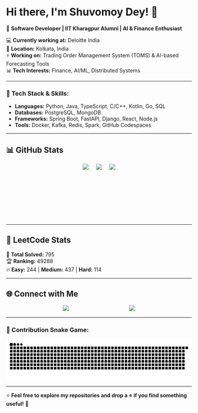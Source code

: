 # Hi there, I'm Shuvomoy Dey! 👋  

🚀 **Software Developer | IIT Kharagpur Alumni | AI & Finance Enthusiast**  

💻 **Currently working at:** Deloitte India  
📍 **Location:** Kolkata, India  
⚡ **Working on:** Trading Order Management System (TOMS) & AI-based Forecasting Tools  
📊 **Tech Interests:** Finance, AI/ML, Distributed Systems  

---

### 🔧 **Tech Stack & Skills**:
- **Languages:** Python, Java, TypeScript, C/C++, Kotlin, Go, SQL  
- **Databases:** PostgreSQL, MongoDB  
- **Frameworks:** Spring Boot, FastAPI, Django, React, Node.js  
- **Tools:** Docker, Kafka, Redis, Spark, GitHub Codespaces  

---


## 📊 GitHub Stats  

<div align="center" style="display: flex; flex-wrap: wrap; justify-content: center; align-items: center; gap: 20px;">
  <img src="https://github-readme-stats.vercel.app/api?username=shuvo151dey&show_icons=true&theme=tokyonight" height="150" />
  <img src="https://github-readme-streak-stats.herokuapp.com/?user=shuvo151dey&theme=tokyonight" height="150" />
  <img src="https://github-readme-stats.vercel.app/api/top-langs/?username=shuvo151dey&layout=compact&theme=tokyonight" height="150" />
</div>

---

## 🚀 LeetCode Stats
<!-- LEETCODE-STATS-START -->
🔢 **Total Solved:** 795  
🏆 **Ranking:** 49288  
🔥 **Easy:** 244 | **Medium:** 437 | **Hard:** 114  
<!-- LEETCODE-STATS-END -->


---

## 🌐 Connect with Me  

<div align="center" style="display: flex; flex-wrap: wrap; justify-content: space-evenly; align-items: center; gap: 10px;">
  <a href="https://www.linkedin.com/in/shuvomoy-dey">
    <img src="https://img.shields.io/badge/LinkedIn-blue?style=for-the-badge&logo=linkedin" />
  </a>
  <a href="mailto:shuvo151dey@gmail.com">
    <img src="https://img.shields.io/badge/Email-red?style=for-the-badge&logo=gmail" />
  </a>
</div>

---

### 🐍 Contribution Snake Game:
![snake gif](https://github.com/shuvo151dey/shuvo151dey/blob/output/github-contribution-grid-snake.svg)

---

⭐ **Feel free to explore my repositories and drop a ⭐ if you find something useful!** 🚀  
